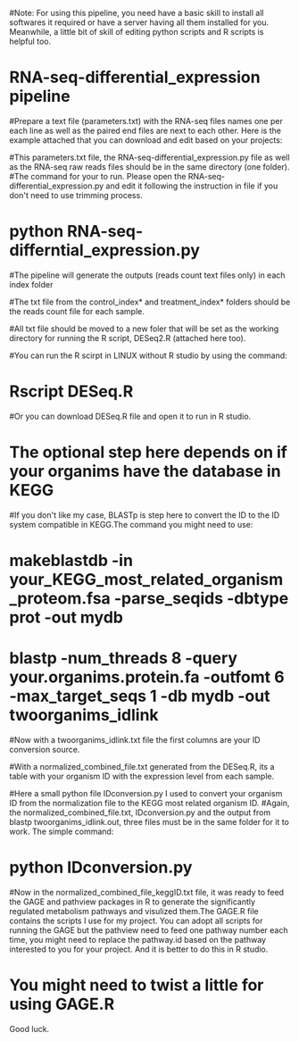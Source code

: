 #Note: For using this pipeline, you need have a basic skill to install all softwares it required or have a server having all them installed for you. Meanwhile, a little bit of skill of editing python scripts and R scripts is helpful too.

# RNA-seq-differential_expression pipeline
#Prepare a text file (parameters.txt) with the RNA-seq files names one per each line as well as the paired end files are next to each other.
Here is the example attached that you can download and edit based on your projects:

#This parameters.txt file, the RNA-seq-differential_expression.py file as well as the RNA-seq raw reads files should be in the same directory (one folder).
#The command for your to run. Please open the RNA-seq-differential_expression.py and edit it following the instruction in file if you don't need to use trimming process.
# python RNA-seq-differntial_expression.py 

#The pipeline will generate the outputs (reads count text files only) in each index folder

#The txt file from the control_index* and treatment_index* folders should be the reads count file for each sample.

#All txt file should be moved to a new foler that will be set as the working directory for running the R script, DESeq2.R (attached here too).

#You can run the R scirpt in LINUX without R studio by using the command:
# Rscript DESeq.R

#Or you can download DESeq.R file and open it to run in R studio.


# The optional step here depends on if your organims have the database in KEGG
#If you don't like my case, BLASTp is  step here to convert the ID to the ID system compatible in KEGG.The command you might need to use:
# makeblastdb -in your_KEGG_most_related_organism_proteom.fsa -parse_seqids -dbtype prot -out mydb

# blastp -num_threads 8 -query your.organims.protein.fa -outfomt 6 -max_target_seqs 1 -db mydb -out twoorganims_idlink

#Now with a twoorganims_idlink.txt file the first columns are your ID conversion source.

#With a normalized_combined_file.txt generated from the DESeq.R, its a table with your organism ID with the expression level from each sample.

#Here a small python file IDconversion.py I used to convert your organism ID from the normalization file to the KEGG most related organism ID.
#Again, the normalized_combined_file.txt, IDconversion.py and the output from blastp twoorganims_idlink.out, three files must be in the same folder for it to work. The simple command:

# python IDconversion.py

#Now in the normalized_combined_file_keggID.txt file, it was ready to feed the GAGE and pathview packages in R to generate the significantly regulated metabolism pathways and visulized them.The GAGE.R file contains the scripts I use for my project. You can adopt all scripts for running the GAGE but the pathview need to feed one pathway number each time, you might need to replace the pathway.id based on the pathway interested to you for your project. And it is better to do this in R studio.

# You might need to twist a little for using GAGE.R

Good luck.
